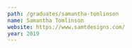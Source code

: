 ```yaml
---
path: /graduates/samantha-tomlinson
name: Samantha Tomlinson
website: https://www.samtdesigns.com/
year: 2019
---
```

